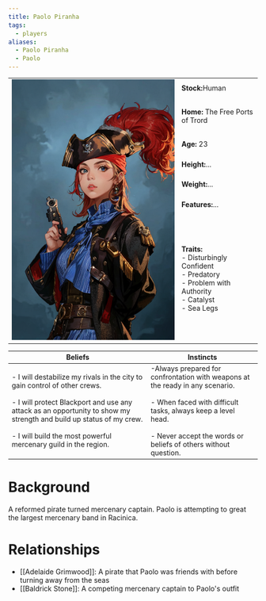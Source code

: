 ```yaml
---
title: Paolo Piranha
tags:
  - players
aliases:
  - Paolo Piranha
  - Paolo
---
```


 <table>
  <tr>
    <td rowspan="8"><img src="../images/00005-3141133842.png" alt="Paolo Piranha"></td>
    <td><b><strong>Stock:</b></strong>Human</td>
  </tr>
  <tr>
    <td><b><strong>Home:</b></strong> The Free Ports of Trord</td>
  </tr>
    <tr>
    <td><b><strong>Age:</b></strong> 23</td>
  </tr>
    <tr>
    <td><b><strong>Height:</b></strong>...</td>
  </tr>
    <tr>
    <td><b><strong>Weight:</b></strong>...</td>
  </tr>
    <tr>
    <td><b><strong>Features:</b></strong>...</td>
  </tr>
   <tr>
    <td><b><strong>Traits:</b></strong><br>- Disturbingly Confident<br>- Predatory<br>- Problem with Authority<br>- Catalyst<br>- Sea Legs</td>
  </tr>
</table> 

| Beliefs | Instincts |
| ------- | --------- |
| - I will destabilize my rivals in the city to gain control of other crews.<br><br>- I will protect Blackport and use any attack as an opportunity to show my strength and build up status of my crew.<br><br>- I will build the most powerful mercenary guild in the region. | -Always prepared for confrontation with weapons at the ready in any scenario.<br><br>- When faced with difficult tasks, always keep a level head.<br><br>- Never accept the words or beliefs of others without question. | 

# Background
A reformed pirate turned mercenary captain. Paolo is attempting to great the largest mercenary band in Racinica.

# Relationships
* [[Adelaide Grimwood]]: A pirate that Paolo was friends with before turning away from the seas
* [[Baldrick Stone]]: A competing mercenary captain to Paolo's outfit